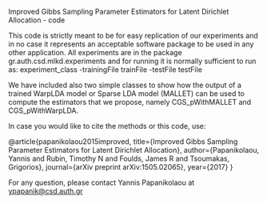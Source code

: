 Improved Gibbs Sampling Parameter Estimators for Latent Dirichlet Allocation - code

This code is strictly meant to be for easy replication of our experiments and in no case it represents an acceptable software package to be used in any other application.
All experiments are in the package gr.auth.csd.mlkd.experiments and for running it is normally sufficient to run as:
experiment_class -trainingFile trainFile -testFile testFile

We have included also two simple classes to show how the output of a trained WarpLDA model or Sparse LDA model (MALLET) can be used to compute the estimators that we propose, namely CGS_pWithMALLET and CGS_pWithWarpLDA. 

In case you would like to cite the methods or this code, use:

@article{papanikolaou2015improved,
  title={Improved Gibbs Sampling Parameter Estimators for Latent Dirichlet Allocation},
  author={Papanikolaou, Yannis and Rubin, Timothy N and Foulds, James R and Tsoumakas, Grigorios},
  journal={arXiv preprint arXiv:1505.02065},
  year={2017}
}

For any question, please contact Yannis Papanikolaou at ypapanik@csd.auth.gr
